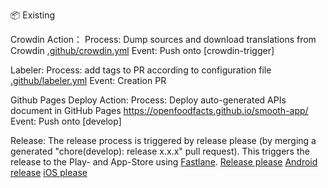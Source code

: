 📦 Existing

Crowdin Action：
 Process: Dump sources and download translations from Crowdin [.github/crowdin.yml](https://github.com/openfoodfacts/smooth-app/blob/develop/.github/crowdin.yml)
 Event: Push onto [crowdin-trigger]


Labeler:
 Process: add tags to PR according to configuration file [.github/labeler.yml](https://github.com/openfoodfacts/smooth-app/blob/develop/.github/labeler.yml)
 Event: Creation PR


Github Pages Deploy Action:
 Process: Deploy auto-generated APIs document in GitHub Pages https://openfoodfacts.github.io/smooth-app/
 Event: Push onto [develop]


Release:
 The release process is triggered by release please (by merging a generated "chore(develop): release x.x.x" pull request).
 This triggers the release to the Play- and App-Store using [Fastlane](https://fastlane.tools/).
 [Release please](https://github.com/openfoodfacts/smooth-app/blob/develop/.github/release-please.yml)
 [Android release](https://github.com/openfoodfacts/smooth-app/blob/develop/.github/android-release-to-org-openfoodfacts-scanner.yml)
 [iOS please](https://github.com/openfoodfacts/smooth-app/blob/develop/.github/ios-release-to-org-openfoodfacts-scanner.yml)
